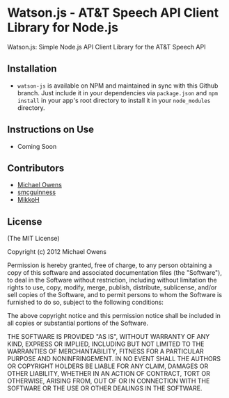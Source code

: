 Watson.js - AT&amp;T Speech API Client Library for Node.js
=========

Watson.js: Simple Node.js API Client Library for the AT&amp;T Speech API

## Installation

- `watson-js` is available on NPM and maintained in sync with this Github branch. Just include it in your dependencies via `package.json` and `npm install` in your app's root directory to install it in your `node_modules` directory.

## Instructions on Use

- Coming Soon

## Contributors

- [Michael Owens](https://github.com/mko)
- [smcguinness](https://github.com/smcguinness)
- [MikkoH](https://github.com/MikkoH)

## License

(The MIT License)

Copyright (c) 2012 Michael Owens

Permission is hereby granted, free of charge, to any person obtaining a copy of
this software and associated documentation files (the "Software"), to deal in
the Software without restriction, including without limitation the rights to
use, copy, modify, merge, publish, distribute, sublicense, and/or sell copies of
the Software, and to permit persons to whom the Software is furnished to do so,
subject to the following conditions:

The above copyright notice and this permission notice shall be included in all
copies or substantial portions of the Software.

THE SOFTWARE IS PROVIDED "AS IS", WITHOUT WARRANTY OF ANY KIND, EXPRESS OR
IMPLIED, INCLUDING BUT NOT LIMITED TO THE WARRANTIES OF MERCHANTABILITY, FITNESS
FOR A PARTICULAR PURPOSE AND NONINFRINGEMENT. IN NO EVENT SHALL THE AUTHORS OR
COPYRIGHT HOLDERS BE LIABLE FOR ANY CLAIM, DAMAGES OR OTHER LIABILITY, WHETHER
IN AN ACTION OF CONTRACT, TORT OR OTHERWISE, ARISING FROM, OUT OF OR IN
CONNECTION WITH THE SOFTWARE OR THE USE OR OTHER DEALINGS IN THE SOFTWARE.